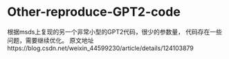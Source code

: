 # Other-reproduce-GPT2-code
根据msds上复现的另一个非常小型的GPT2代码，很少的参数量，
代码存在一些问题，需要继续优化。
原文地址https://blog.csdn.net/weixin_44599230/article/details/124103879
